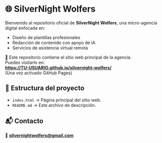 # 🌐 SilverNight Wolfers

Bienvenido al repositorio oficial de **SilverNight Wolfers**, una micro-agencia digital enfocada en:

- Diseño de plantillas profesionales
- Redacción de contenido con apoyo de IA
- Servicios de asistencia virtual remota

🚀 Este repositorio contiene el sitio web principal de la agencia.  
Puedes visitarlo en:  
**https://TU-USUARIO.github.io/silvernight-wolfers/**  
(Una vez activado GitHub Pages)

## 📁 Estructura del proyecto

- `index.html` → Página principal del sitio web.
- `README.md` → Este archivo de descripción.

## 📬 Contacto

📧 **silvernightwolfers@gmail.com**
